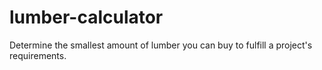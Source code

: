 # lumber-calculator
Determine the smallest amount of lumber you can buy to fulfill a project's requirements.
